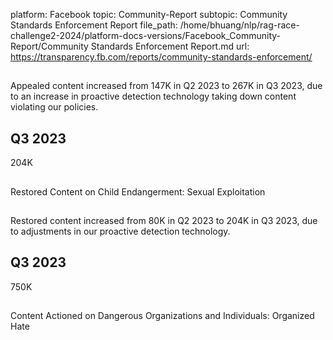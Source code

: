 platform: Facebook
topic: Community-Report
subtopic: Community Standards Enforcement Report
file_path: /home/bhuang/nlp/rag-race-challenge2-2024/platform-docs-versions/Facebook_Community-Report/Community Standards Enforcement Report.md
url: https://transparency.fb.com/reports/community-standards-enforcement/

## 

Appealed content increased from 147K in Q2 2023 to 267K in Q3 2023, due to an increase in proactive detection technology taking down content violating our policies.

[](https://transparency.fb.com/reports/community-standards-enforcement/child-nudity-and-sexual-exploitation/facebook/#appealed-content)

## Q3 2023

204K

## 

Restored Content on Child Endangerment: Sexual Exploitation

## 

Restored content increased from 80K in Q2 2023 to 204K in Q3 2023, due to adjustments in our proactive detection technology.

[](https://transparency.fb.com/reports/community-standards-enforcement/child-nudity-and-sexual-exploitation/facebook/#restored-content)

## Q3 2023

750K

## 

Content Actioned on Dangerous Organizations and Individuals: Organized Hate